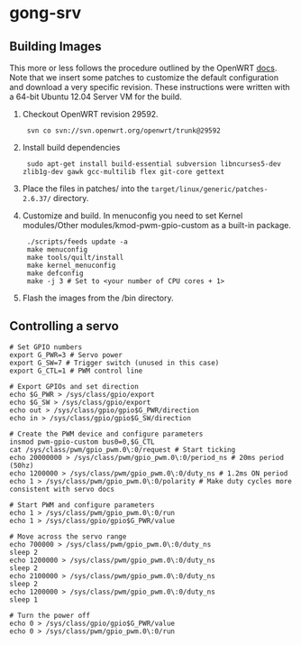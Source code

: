 gong-srv
========

Building Images
---------------

This more or less follows the procedure outlined by the OpenWRT [docs](http://wiki.openwrt.org/doc/howto/build).  Note that we insert some patches to customize the default configuration and download a very specific revision.  These instructions were written with a 64-bit Ubuntu 12.04 Server VM for the build.  

1. Checkout OpenWRT revision 29592.

        svn co svn://svn.openwrt.org/openwrt/trunk@29592

1. Install build dependencies

        sudo apt-get install build-essential subversion libncurses5-dev zlib1g-dev gawk gcc-multilib flex git-core gettext

1. Place the files in patches/ into the `target/linux/generic/patches-2.6.37/` directory.

1. Customize and build.  In menuconfig you need to set Kernel modules/Other modules/kmod-pwm-gpio-custom as a built-in package.

        ./scripts/feeds update -a
        make menuconfig
        make tools/quilt/install
        make kernel_menuconfig 
        make defconfig
        make -j 3 # Set to <your number of CPU cores + 1>

1. Flash the images from the /bin directory.


Controlling a servo
-------------------

    # Set GPIO numbers
    export G_PWR=3 # Servo power
    export G_SW=7 # Trigger switch (unused in this case)
    export G_CTL=1 # PWM control line
    
    # Export GPIOs and set direction
    echo $G_PWR > /sys/class/gpio/export
    echo $G_SW > /sys/class/gpio/export
    echo out > /sys/class/gpio/gpio$G_PWR/direction
    echo in > /sys/class/gpio/gpio$G_SW/direction
    
    # Create the PWM device and configure parameters
    insmod pwm-gpio-custom bus0=0,$G_CTL 
    cat /sys/class/pwm/gpio_pwm.0\:0/request # Start ticking
    echo 20000000 > /sys/class/pwm/gpio_pwm.0\:0/period_ns # 20ms period (50hz)
    echo 1200000 > /sys/class/pwm/gpio_pwm.0\:0/duty_ns # 1.2ms ON period
    echo 1 > /sys/class/pwm/gpio_pwm.0\:0/polarity # Make duty cycles more consistent with servo docs
    
    # Start PWM and configure parameters
    echo 1 > /sys/class/pwm/gpio_pwm.0\:0/run
    echo 1 > /sys/class/gpio/gpio$G_PWR/value
    
    # Move across the servo range
    echo 700000 > /sys/class/pwm/gpio_pwm.0\:0/duty_ns 
    sleep 2
    echo 1200000 > /sys/class/pwm/gpio_pwm.0\:0/duty_ns 
    sleep 2
    echo 2100000 > /sys/class/pwm/gpio_pwm.0\:0/duty_ns 
    sleep 2
    echo 1200000 > /sys/class/pwm/gpio_pwm.0\:0/duty_ns 
    sleep 1
    
    # Turn the power off
    echo 0 > /sys/class/gpio/gpio$G_PWR/value
    echo 0 > /sys/class/pwm/gpio_pwm.0\:0/run

